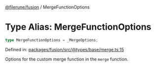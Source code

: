 [@filerune/fusion](../README.md) / MergeFunctionOptions

# Type Alias: MergeFunctionOptions

```ts
type MergeFunctionOptions = _MergeOptions;
```

Defined in: [packages/fusion/src/@types/base/merge.ts:15](https://github.com/filerune/javascript/blob/e35128d5deea4a3f64742db5fcfda1a7f8c2cb71/packages/fusion/src/@types/base/merge.ts#L15)

Options for the custom merge function in the `merge` function.

